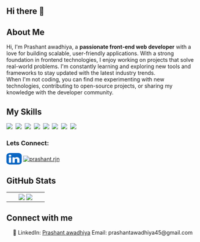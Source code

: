 ## Hi there 👋
## About Me

Hi, I'm Prashant awadhiya, a **passionate front-end  web developer** with a love for building scalable, user-friendly applications. With a strong foundation in  frontend technologies, I enjoy working on projects that solve real-world problems. I'm constantly learning and exploring new tools and frameworks to stay updated with the latest industry trends.  
When I'm not coding, you can find me experimenting with new technologies, contributing to open-source projects, or sharing my knowledge with the developer community.

## My Skills

<img src="https://img.shields.io/badge/JavaScript-F7DF1E?logo=javascript&logoColor=000"> 
<img src="https://img.shields.io/badge/React-61DAFB?logo=react&logoColor=white"> 
<img src="https://img.shields.io/badge/Tailwind_CSS-38B2AC?style=for-the-badge&logo=tailwind-css&logoColor=white"> 
<img src="https://img.shields.io/badge/Node.js-6DA55F?logo=node.js&logoColor=white"> 
<img src="https://img.shields.io/badge/Redux-593D88?style=for-the-badge&logo=redux&logoColor=white"> 
<img src="https://img.shields.io/badge/Express.js-404D59?style=for-the-badge"> 
<img src="https://img.shields.io/badge/CSS3-1572B6?style=for-the-badge&logo=css3&logoColor=white"> 
<img src="    https://img.shields.io/badge/HTML5-E34F26?style=for-the-badge&logo=html5&logoColor=white"> 

<h3 align="left">Lets Connect:</h3>
<p align="left">
<a href="www.linkedin.com/in/prashant-awadhiya10" target="blank"><img align="center" src="https://raw.githubusercontent.com/tandpfun/skill-icons/65dea6c4eaca7da319e552c09f4cf5a9a8dab2c8/icons/LinkedIn.svg" alt="Prashant-Awadhiya" height="30" width="40" /></a>
<a href="https://www.instagram.com/prashant.rjn?igsh=ZmxhZGNoZTBlM3h3" target="blank"><img align="center" src="https://raw.githubusercontent.com/rahuldkjain/github-profile-readme-generator/master/src/images/icons/Social/instagram.svg" alt="prashant.rjn" height="30" width="40" /></a>

## GitHub Stats

<table><tbody><tr border="none"><td width="50%" align="center">
<img align="center" src="https://github-readme-stats.vercel.app/api?username=PrashantAwadhiya&theme=nightowl&show_icons=true&hide_border=true&count_private=true">
<img align="center" src="https://github-readme-stats.vercel.app/api/top-langs/?username=PrashantAwadhiya&theme=nightowl&show_icons=true&hide_border=true&layout=compact"></td></tr></tbody></table>

## Connect with me


<p align="center">🔗 LinkedIn: <a href="www.linkedin.com/in/prashant-awadhiya10" target="_blank">Prashant awadhiya</a> Email: prashantawadhiya45@gmail.com</p>
